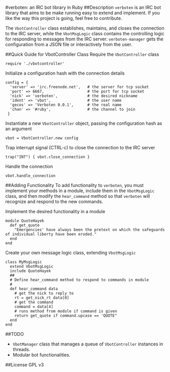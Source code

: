 #verboten: an IRC bot library in Ruby
##Description
`verboten` is an IRC bot library that aims to be make running easy to extend and implement. If you like the way this project is going, feel free to contribute.

The `VbotController` class establishes, maintains, and closes the connection to the IRC server, while the `VbotMsgLogic` class contains the controlling logic for responding to messages from the IRC server. `verboten-manager` gets the configuration from a JSON file or interactively from the user.

##Quick Guide for VbotController Class
Require the `VbotController` class
```
require './vbotcontroller'
```
Initialize a configuration hash with the connection details
```
config = {
  'server' => 'irc.freenode.net',   # the server for tcp socket
  'port' => 6667,                   # the port for tcp socket
  'nick' => 'verboten',             # the desired nickname
  'ident' => 'vbot',                # the user name
  'gecos' => 'Verboten 0.0.1',      # the real name
  'chan' => '#ruby',                # the channel to join
 }
```
Instantiate a new `VbotController` object, passing the configuration hash as an argument
```
vbot = VbotController.new config
```
Trap interrupt signal (CTRL-c) to close the connection to the IRC server
```
trap("INT") { vbot.close_connection }
```
Handle the connection
```
vbot.handle_connection
```

##Adding Functionality
To add functionality to `verboten`, you must implement your methods in a module, include them in the `VbotMsgLogic` class, and then modify the `hear_command` method so that `verboten` will recognize and respond to the new commands.

Implement the desired functionality in a module
```
module QuoteHayek
  def get_quote
    "Emergencies' have always been the pretext on which the safeguards of individual liberty have been eroded."
  end
end
```

Create your own message logic class, extending `VbotMsgLogic`
```
class MyMsgLogic
  extend VbotMsgLogic
  include QuoteHayek
  ##
  # Define hear_command method to respond to commands in module
  #
  def hear_command data
    # get the nick to reply to
    rt = get_nick_rt data[0]
    # get the command
    command = data[4]
    # runs method from module if command is given
    return get_quote if command.upcase == 'QUOTE"
  end
end
```

##TODO
* `VbotManager` class that manages a queue of `VbotController` instances in threads.
* Modular bot functionalities.

##License
GPL v3
